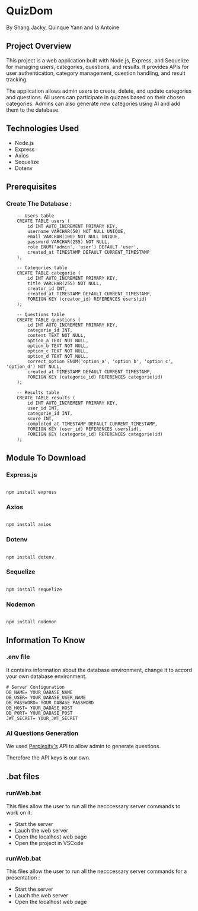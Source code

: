 # QuizDom

By Shang Jacky, Quinque Yann and Ia Antoine

## Project Overview

This project is a web application built with Node.js, Express, and Sequelize for managing users, categories, questions, and results. It provides APIs for user authentication, category management, question handling, and result tracking.

The application allows admin users to create, delete, and update categories and questions. All users can participate in quizzes based on their chosen categories. Admins can also generate new categories using AI and add them to the database.


## Technologies Used

- Node.js
- Express
- Axios
- Sequelize
- Dotenv


## Prerequisites 

### Create The Database :

```
    -- Users table
    CREATE TABLE users (
        id INT AUTO_INCREMENT PRIMARY KEY,
        username VARCHAR(50) NOT NULL UNIQUE,
        email VARCHAR(100) NOT NULL UNIQUE,
        password VARCHAR(255) NOT NULL,
        role ENUM('admin', 'user') DEFAULT 'user',
        created_at TIMESTAMP DEFAULT CURRENT_TIMESTAMP
    );

    -- Categories table
    CREATE TABLE categorie (
        id INT AUTO_INCREMENT PRIMARY KEY,
        title VARCHAR(255) NOT NULL,
        creator_id INT,
        created_at TIMESTAMP DEFAULT CURRENT_TIMESTAMP,
        FOREIGN KEY (creator_id) REFERENCES users(id)
    );

    -- Questions table
    CREATE TABLE questions (
        id INT AUTO_INCREMENT PRIMARY KEY,
        categorie_id INT,
        content TEXT NOT NULL,
        option_a TEXT NOT NULL,
        option_b TEXT NOT NULL,
        option_c TEXT NOT NULL,
        option_d TEXT NOT NULL,
        correct_option ENUM('option_a', 'option_b', 'option_c', 'option_d') NOT NULL,
        created_at TIMESTAMP DEFAULT CURRENT_TIMESTAMP,
        FOREIGN KEY (categorie_id) REFERENCES categorie(id)
    );

    -- Results table
    CREATE TABLE results (
        id INT AUTO_INCREMENT PRIMARY KEY,
        user_id INT,
        categorie_id INT,
        score INT,
        completed_at TIMESTAMP DEFAULT CURRENT_TIMESTAMP,
        FOREIGN KEY (user_id) REFERENCES users(id),
        FOREIGN KEY (categorie_id) REFERENCES categorie(id)
    );
```

## Module To Download

### Express.js

```

npm install express

```

### Axios

```

npm install axios

```

### Dotenv 

```

npm install dotenv

```

### Sequelize

```

npm install sequelize 

```

### Nodemon

```

npm install nodemon 

```

## Information To Know

### .env file 

It contains information about the database environment, change it to accord your own database environment.

```
# Server Configuration
DB_NAME= YOUR_DABASE_NAME
DB_USER= YOUR_DABASE_USER_NAME
DB_PASSWORD= YOUR_DABASE_PASSWORD
DB_HOST= YOUR_DABASE_HOST
DB_PORT= YOUR_DABASE_POST   
JWT_SECRET= YOUR_JWT_SECRET
```

### AI Questions Generation 

We used [Perplexity's](https://www.perplexity.ai/) API to allow admin to generate questions. 

Therefore the API keys is our own.

## .bat files

### runWeb.bat 

This files allow the user to run all the necccessary server commands to work on it: 
- Start the server
- Lauch the web server
- Open the localhost web page
- Open the project in VSCode

### runWeb.bat 

This files allow the user to run all the necccessary server commands for a presentation : 
- Start the server
- Lauch the web server
- Open the localhost web page